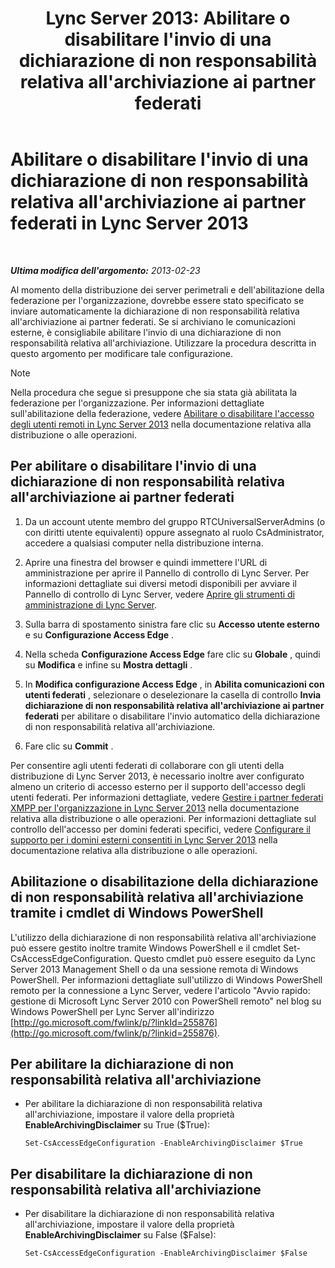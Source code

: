 ﻿---
title: "Lync Server 2013: Abilitare o disabilitare l'invio di una dichiarazione di non responsabilità relativa all'archiviazione ai partner federati"
TOCTitle: Abilitare o disabilitare l'invio di una dichiarazione di non responsabilità relativa all'archiviazione ai partner federati
ms:assetid: c8e9a2fa-9dc1-4e4d-919f-56ece8004864
ms:mtpsurl: https://technet.microsoft.com/it-it/library/Gg182584(v=OCS.15)
ms:contentKeyID: 49301932
ms.date: 08/24/2015
mtps_version: v=OCS.15
ms.translationtype: HT
---

# Abilitare o disabilitare l'invio di una dichiarazione di non responsabilità relativa all'archiviazione ai partner federati in Lync Server 2013

 

_**Ultima modifica dell'argomento:** 2013-02-23_

Al momento della distribuzione dei server perimetrali e dell'abilitazione della federazione per l'organizzazione, dovrebbe essere stato specificato se inviare automaticamente la dichiarazione di non responsabilità relativa all'archiviazione ai partner federati. Se si archiviano le comunicazioni esterne, è consigliabile abilitare l'invio di una dichiarazione di non responsabilità relativa all'archiviazione. Utilizzare la procedura descritta in questo argomento per modificare tale configurazione.


> [!NOTE]
> Nella procedura che segue si presuppone che sia stata già abilitata la federazione per l'organizzazione. Per informazioni dettagliate sull'abilitazione della federazione, vedere <A href="lync-server-2013-enable-or-disable-remote-user-access.md">Abilitare o disabilitare l'accesso degli utenti remoti in Lync Server 2013</A> nella documentazione relativa alla distribuzione o alle operazioni.



## Per abilitare o disabilitare l'invio di una dichiarazione di non responsabilità relativa all'archiviazione ai partner federati

1.  Da un account utente membro del gruppo RTCUniversalServerAdmins (o con diritti utente equivalenti) oppure assegnato al ruolo CsAdministrator, accedere a qualsiasi computer nella distribuzione interna.

2.  Aprire una finestra del browser e quindi immettere l'URL di amministrazione per aprire il Pannello di controllo di Lync Server. Per informazioni dettagliate sui diversi metodi disponibili per avviare il Pannello di controllo di Lync Server, vedere [Aprire gli strumenti di amministrazione di Lync Server](lync-server-2013-open-lync-server-administrative-tools.md).

3.  Sulla barra di spostamento sinistra fare clic su **Accesso utente esterno** e su **Configurazione Access Edge** .

4.  Nella scheda **Configurazione Access Edge** fare clic su **Globale** , quindi su **Modifica** e infine su **Mostra dettagli** .

5.  In **Modifica configurazione Access Edge** , in **Abilita comunicazioni con utenti federati** , selezionare o deselezionare la casella di controllo **Invia dichiarazione di non responsabilità relativa all'archiviazione ai partner federati** per abilitare o disabilitare l'invio automatico della dichiarazione di non responsabilità relativa all'archiviazione.

6.  Fare clic su **Commit** .

Per consentire agli utenti federati di collaborare con gli utenti della distribuzione di Lync Server 2013, è necessario inoltre aver configurato almeno un criterio di accesso esterno per il supporto dell'accesso degli utenti federati. Per informazioni dettagliate, vedere [Gestire i partner federati XMPP per l'organizzazione in Lync Server 2013](lync-server-2013-manage-xmpp-federated-partners-for-your-organization.md) nella documentazione relativa alla distribuzione o alle operazioni. Per informazioni dettagliate sul controllo dell'accesso per domini federati specifici, vedere [Configurare il supporto per i domini esterni consentiti in Lync Server 2013](lync-server-2013-configure-support-for-allowed-external-domains.md) nella documentazione relativa alla distribuzione o alle operazioni.

## Abilitazione o disabilitazione della dichiarazione di non responsabilità relativa all'archiviazione tramite i cmdlet di Windows PowerShell

L'utilizzo della dichiarazione di non responsabilità relativa all'archiviazione può essere gestito inoltre tramite Windows PowerShell e il cmdlet Set-CsAccessEdgeConfiguration. Questo cmdlet può essere eseguito da Lync Server 2013 Management Shell o da una sessione remota di Windows PowerShell. Per informazioni dettagliate sull'utilizzo di Windows PowerShell remoto per la connessione a Lync Server, vedere l'articolo "Avvio rapido: gestione di Microsoft Lync Server 2010 con PowerShell remoto" nel blog su Windows PowerShell per Lync Server all'indirizzo [http://go.microsoft.com/fwlink/p/?linkId=255876](http://go.microsoft.com/fwlink/p/?linkid=255876).

## Per abilitare la dichiarazione di non responsabilità relativa all'archiviazione

  - Per abilitare la dichiarazione di non responsabilità relativa all'archiviazione, impostare il valore della proprietà **EnableArchivingDisclaimer** su True ($True):
    
        Set-CsAccessEdgeConfiguration -EnableArchivingDisclaimer $True

## Per disabilitare la dichiarazione di non responsabilità relativa all'archiviazione

  - Per disabilitare la dichiarazione di non responsabilità relativa all'archiviazione, impostare il valore della proprietà **EnableArchivingDisclaimer** su False ($False):
    
        Set-CsAccessEdgeConfiguration -EnableArchivingDisclaimer $False

